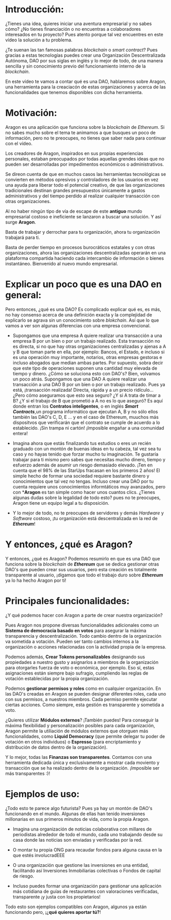 # Introducción:

¿Tienes una idea, quieres iniciar una aventura empresarial y no sabes cómo? ¿No tienes financiación o no encuentras a colaboradores interesados en tu proyecto? Pues atento porque tal vez encuentres en este vídeo la solución a tu problema.

¿Te suenan las tan famosas palabras *blockchain* o *smart contract*? Pues gracias a estas tecnologías puedes crear una Organización Descentralizada Autónoma, DAO por sus siglas en inglés y lo mejor de todo, de una manera sencilla y sin conocimiento previo del funcionamiento interno de la *blockchain*.

En este vídeo te vamos a contar qué es una DAO, hablaremos sobre Aragon, una herramienta para la creaciacón de estas organizaciones y acerca de las funcionalidades que tenemos disponibles con dicha herramienta.

<!--- 32 segundos hasta aquí aprox.--->

# Motivación:

<!--- ¿Algún tipo de cabecera?--->

Aragon es una aplicación que funciona sobre la *blockchain* de *Ethereum*. Si no sabes mucho sobre el tema te animamos a que busques un poco de información, pero no te preocupes, no tienes que saber nada para continuar con el vídeo.

Los creadores de Aragon, inspirados en sus propias experiencias personales, estaban preocupados por todas aquellas grendes ideas que no pueden ser desarrolladas por impedimentos económicos o administrativos.

Se direon cuenta de que en muchos casos las herramientas tecnológicas se convierten en métodos opresivos y controladores de los usuarios en vez una ayuda para liberar todo el potencial creativo, de que las organizaciones tradicionales destinan grandes presupuestos únicamente a gastos administrativos y del tiempo perdido al realizar cualquier transacción con otras organizaciones.

Al no haber ningún tipo de vía de escape de este **antiguo** mundo empresarial costoso e ineficiente se lanzaron a buscar una solución. Y así surge **Aragon**.

Basta de trabajar y derrochar para tu organización, ahora tu organización trabajará para ti.

Basta de perder tiempo en procesos burocráticos estatales y con otras organizaciones, ahora las organizaciones descentralizadas operarán en una plataforma compartida haciendo cada intercambio de información o bienes instantáneo. Bienvenido al nuevo mundo empresarial.

<!--- 1min 20 seg aprox. hasta aquí sin contar una posible cabecera. --->

# Explicar un poco que es una DAO en general:

Pero entonces, ¿qué es una DAO? Es complicado explicar qué es, es más, no hay consenso acerca de una definición exacta y la complejidad de explicarlo se agrava sin un conocimiento sobre *blokchain*. Así que lo que vamos a ver son algunas diferencias con una empresa convencional.

* Supongamos que una empresa A quiere realizar una transacción a una empresa B por un bien o por un trabajo realizado. Esta transacción no es directa, si no que hay otras organizaciones centralizadas y ajenas a A y B que toman parte en ella, por ejemplo: Bancos, el Estado, e incluso si es una operación muy importante, notarios,  otras empresas gestoras e incluso abogados que median ambas partes. Por supuesto, sobra decir que este tipo de operaciones suponen una cantidad muy elevada de tiempo y dinero. ¿Cómo se soluciona esto con DAO's? Bien, volvamos un poco atrás.
Supongamos que una DAO A quiere realizar una transacción a una DAO B por un bien o por un trabajo realizado. Pues ya está, ¡transacción realizada! Directa, rápida y a un precio ridículo... ¿Pero cómo aseguramos que esto sea seguro? ¿Y si A trata de timar a B? ¿Y si el trabajo de B que prometió a A no es lo que aseguró?
Es aquí donde entran los **Contratos inteligentes**, o en inglés ***Smart Contracts***,un programa informático que ejecutan A, B y no sólo ellos también las DAO's C, D, E ... y en el caso de Ethereum, muuchos más dispositvos que verificarán que el contrato se cumple de acuerdo a lo establecido. ¡Sin trampa ni cartón! ¡Imposible engañar a una comunidad entera!

* Imagina ahora que estás finalizando tus estudios o eres un recién graduado con un montón de buenas ideas en tu cabeza, tal vez sea tu caso y no hayas tenido que forzar mucho tu imaginación. Te gustaría trabajar para ti mismo pero sabes que necesitas mucho dinero, tiempo y esfuerzo además de asumir un riesgo demasiado elevado. 
¡Ten en cuenta que el 98% de las StarUps fracasan en los primeros 2 años!
El simple hecho de formar una sociedad requiere bastante dinero y conocimientos que tal vez no tengas. Incluso crear una DAO por tu cuenta requiere unos conocimientos informtáticos muy avanzados, pero con ***Aragon** es tan simple como hacer unos cuantos clics. ¿Tienes algunas dudas sobre la legalidad de todo esto? pues no te preocupes, Aragon tiene un equipo legal a tu disposición.

* Y lo mejor de todo, no te preocupes de servidores y demás *Hardware* y *Software* costoso, ¡tu organización está descentralizada en la red de ***Ethereum***!

<!--- 3min 10 seg aprox. hasta aquí sin contar una posible cabecera. ---> 

# Y entonces, ¿qué es Aragon?

Y entonces, ¿qué es Aragon? Podemos resumirlo en que es una DAO que funciona sobre la *blockchain* de ***Ethereum*** que se dedica gestionar otras DAO's que pueden crear sus usuarios, pero esta creación es totalmente transparente al usuario, ¡digamos que todo el trabajo duro sobre ***Ethereum*** ya lo ha hecho Aragon por ti!

# Principales funcionalidades:

¿Y qué podemos hacer con Aragon a parte de crear nuestra organización?

Pues Aragon nos propone diversas funcionalidades adicionales como un **Sistema de democracia basado en votos** para asegurar la máxima transparencia y descentralización. Todo cambio dentro de la organización va sometida a votación. Pueden ser tanto cambios internos a la organización o acciones relacionadas con la actividad propia de la empresa.

Podemos además, **Crear Tokens personalizables** designando sus propiedades a nuestro gusto y asignarlos a miembros de la organización para otorgarles fuerza de voto o económica, por ejemplo. Eso sí, estas asignaciones están siempre bajo sufragio, cumpliendo las reglas de votación establecidas por la propia organización.

Podemos **gestionar permisos y roles** como en cualquier organización. En las DAO's creadas en Aragon se pueden designar diferentes roles, cada uno con sus permisos, a nuestros miembros. Cada permiso permite ejecutar ciertas acciones. Como siempre, esta gestión es transparente y sometida a voto. 

¿Quieres utilizar **Módulos externos**? ¡También puedes! Para conseguir la máxima flexibilidad y personalización posibles para cada organización, Aragon permite la utiliación de módulos externos que otorguen más funcionalidades, como **Liquid Democracy** (que permite delegar tu poder de votación en otros individuos) o **Espresso** (para encriptamiento y distribución de datos dentro de la organización).

Y lo mejor, todas las **Finanzas son transparentes**. Contamos con una herramienta dedicada única y exclusívamente a mostrar cada moviento y transacción que se ha realizado dentro de la organización. ¡Imposible ser más transparentes :)!

<!---Alrededor de 5 minutos--->
 
# Ejemplos de uso:

¿Todo esto te parece algo futurista? Pues ya hay un montón de DAO's funcionando en el mundo. Algunas de ellas han tenido inversiones millonarias en sus primeros minutos de vida, como la propia Aragon.

* Imagina una organización de noticias colaborativa con millares de periodistas alrededor de todo el mundo, cada uno trabajando desde su casa donde las noticias son enviadas y verificadas por la red.

* O montar tu propia ONG para recaudar fondos para alguna causa en la que estés involucradEEE

* O una organización que gestione las inversiones en una entidad, facilitando así Inversiones Inmobiliarias colectivas o Fondos de capital de riesgo.

* Incluso puedes formar una organización para gestionar una aplicación más cotidiana de guías de restaurantes con valoraciones verificadas, transparente ¡y justa con los propietarios!

Todo esto son ejemplos compatibles con Aragon, algunos ya están funcionando pero, ¡¿**qué quieres aportar tú?**!

<!---Alrededor de 6 minutos--->